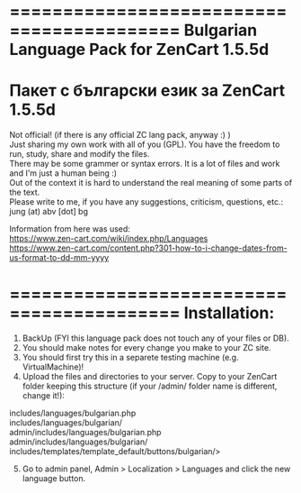 ==========================================
Bulgarian Language Pack for ZenCart 1.5.5d
==========================================
Пакет с български език за ZenCart 1.5.5d
==========================================


Not official! (if there is any official ZC lang pack, anyway :) )  
Just sharing my own work with all of you (GPL). You have the freedom to run, study, share and modify the files.  
There may be some grammer or syntax errors. It is a lot of files and work and I'm just a human being :)  
Out of the context it is hard to understand the real meaning of some parts of the text.  
Please write to me, if you have any suggestions, criticism, questions, etc.: jung (at) abv [dot] bg

Information from here was used:  
https://www.zen-cart.com/wiki/index.php/Languages  
https://www.zen-cart.com/content.php?301-how-to-i-change-dates-from-us-format-to-dd-mm-yyyy

==========================================
Installation:
==========================================

1. BackUp (FYI this language pack does not touch any of your files or DB).
2. You should make notes for every change you make to your ZC site.
3. You should first try this in a separete testing machine (e.g. VirtualMachine)!
4. Upload the files and directories to your server. Copy to your ZenCart folder keeping this structure (if your /admin/ folder name is different, change it!):

 includes/languages/bulgarian.php  
 includes/languages/bulgarian/  
 admin/includes/languages/bulgarian.php  
 admin/includes/languages/bulgarian/  
 includes/templates/template_default/buttons/bulgarian/>  

5. Go to admin panel, Admin > Localization > Languages and click the new language button.
